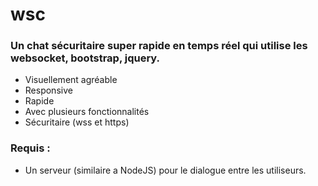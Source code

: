 # wsc

### Un chat sécuritaire super rapide en temps réel qui utilise les websocket, bootstrap, jquery.

- Visuellement agréable
- Responsive
- Rapide
- Avec plusieurs fonctionnalités
- Sécuritaire (wss et https)

### Requis :
 - Un serveur (similaire a NodeJS) pour le dialogue entre les utiliseurs.
